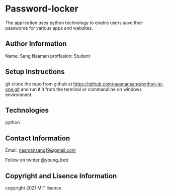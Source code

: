 # Password-locker

The application uses python technology to enable users save their passwords for various apps and websites.

## Author Information

Name: Sang Naaman
proffesion: Student

## Setup Instructions

git clone the repo from github at https://github.com/naamansang/python-ip-one.git and run it it from the terminal or commandline on windows environment.

## Technologies

python

## Contact Information 

Email: naamansang19@gmail.com

Follow on twitter @young_bett

## Copyright and Lisence Information

copyright 2021
MIT lisence
